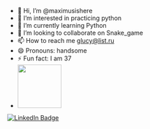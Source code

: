 - 👋 Hi, I’m @maximusishere
- 👀 I’m interested in practicing python
- 🌱 I’m currently learning Python
- 💞️ I’m looking to collaborate on Snake_game
- 📫 How to reach me glucy@list.ru
- 😄 Pronouns: handsome
- ⚡ Fun fact: I am 37
- <div id="header" align="Left">
  <img src="https://media.giphy.com/media/M9gbBd9nbDrOTu1Mqx/giphy.gif" width="100"/>
</div>

<div id="badges">
  <a href="www.linkedin.com/in/maksim-iarmuratii-106517239">
    <img src="https://img.shields.io/badge/LinkedIn-blue?style=for-the-badge&logo=linkedin&logoColor=white" alt="LinkedIn Badge"/>
  </a>
<!---
maximusishere/maximusishere is a ✨ special ✨ repository because its `README.md` (this file) appears on your GitHub profile.
You can click the Preview link to take a look at your changes.
--->

<!---
maximusishere/maximusishere is a ✨ special ✨ repository because its `README.md` (this file) appears on your GitHub profile.
You can click the Preview link to take a look at your changes.
--->
